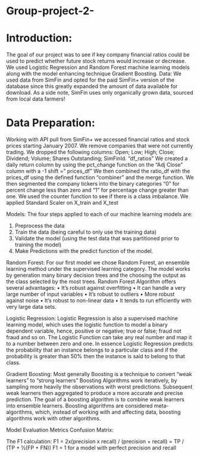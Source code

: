 # Group-project-2-

# Introduction:
The goal of our project was to see if key company financial ratios could be used to predict whether future stock returns would increase or decrease. We used  Logistic Regression and Random Forest  machine learning models along with the model enhancing technique Gradient Boosting.
Data:
 We used data from SimFin and opted for the paid SimFin+ version of the database since this greatly expanded the amount of data available for download. As a side note, SimFin uses only organically grown data, sourced from local data farmers!

# Data Preparation:
Working with API pull from SimFin+ we accessed financial ratios and stock prices starting January 2007.
We remove companies that were not currently trading.
We dropped the following columns:
Open; Low; High; Close; Dividend; Volume; Shares Outstanding; SimFinId.  “df_ratios”
We created a daily return column by using the pct_change function on the “Adj Close” column with a
 -1 shift =” prices_df”
We then combined the ratio_df with the prices_df using the defined function “combiner” and the merge function. 
We then segmented the company tickers into the binary categories “0” for percent change less than zero and “1” for percentage change greater than one.
We used the counter function to see if there is a class imbalance.
We applied Standard Scaler on X_train and X_test



Models:
The four steps applied to each of our machine learning models are:
1.	Preprocess the data
2.	Train the data (being careful to only use the training data)
3.	Validate the model (using the test data that was partitioned prior to training the model)
4.	Make Predictions with the predict function of the model.

Random Forest:
For our first model we chose Random Forest, an ensemble learning method under the supervised learning category. The model works by generation many binary decision trees and the choosing the output as the class selected by the most trees.
Random Forest Algorithm offers several advantages:
•	It’s robust against overfitting
•	It can handle a very large number of input variables
•	It’s robust to outliers
•	More robust against noise
•	It’s robust to non-linear data
•	It tends to run efficiently with very large data sets.

Logistic Regression:
Logistic Regression is also a supervised machine learning model, which uses the logistic function to model a binary dependent variable, hence, positive or negative; true or false; fraud not fraud and so on. The Logistic Function can take any real number and map it to a number between zero and one. In essence Logistic Regression predicts the probability that an instance belongs to a particular class and if the probability is greater than 50% then the instance is said to belong to that class.


Gradient Boosting:
Most generally Boosting is a technique to convert “weak learners” to “strong learners” Boosting Algorithms  work iteratively, by sampling more heavily the observations with worst predictions. Subsequent weak learners then aggregated to produce a more accurate and precise prediction. The goal of a boosting algorithm is to combine weak learners into ensemble learners. Boosting algorithms are considered meta-algorithms, which, instead of working with and affecting data, boosting algorithms work with other algorithms.

Model Evaluation Metrics
Confusion Matrix:

The F1 calculation:
F1 = 2x(precision x recall) / (precision + recall) = TP / (TP + ½(FP + FN))
F1 = 1 for a model with perfect precision and recall


